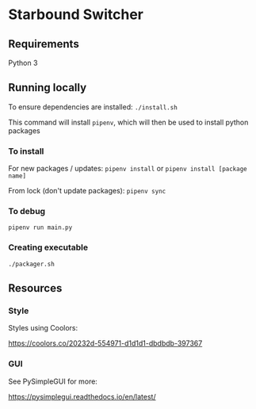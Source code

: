 # Starbound Switcher

## Requirements

Python 3

## Running locally

To ensure dependencies are installed:
`./install.sh`

This command will install `pipenv`, which will then be used to install python packages

### To install

For new packages / updates:
`pipenv install` or `pipenv install [package name]`

From lock (don't update packages):
`pipenv sync`

### To debug

`pipenv run main.py`

### Creating executable

`./packager.sh`

## Resources

### Style

Styles using Coolors:

https://coolors.co/20232d-554971-d1d1d1-dbdbdb-397367

### GUI

See PySimpleGUI for more:

https://pysimplegui.readthedocs.io/en/latest/
